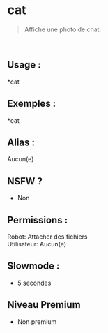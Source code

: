 # cat

> Affiche une photo de chat.

<br>

## Usage :

*cat

## Exemples :

*cat

## Alias :

Aucun(e)

## NSFW ?

- Non

## Permissions :

Robot: Attacher des fichiers
<br>
Utilisateur: Aucun(e)

## Slowmode :

- 5 secondes

## Niveau Premium

- Non premium